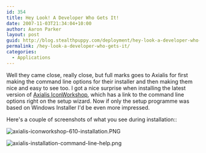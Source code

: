 ```yaml
---
id: 354
title: Hey Look! A Developer Who Gets It!
date: 2007-11-03T21:34:04+10:00
author: Aaron Parker
layout: post
guid: http://blog.stealthpuppy.com/deployment/hey-look-a-developer-who-gets-it
permalink: /hey-look-a-developer-who-gets-it/
categories:
  - Applications
---
```

Well they came close, really close, but full marks goes to Axialis for first making the command line options for their installer and then making them nice and easy to see too. I got a nice surprise when installing the latest version of [Axialis IconWorkshop](http://www.axialis.com/iconworkshop/), which has a link to the command line options right on the setup wizard. Now if only the setup programme was based on Windows Installer I'd be even more impressed.

Here's a couple of screenshots of what you see during installation::

![axialis-iconworkshop-610-installation.PNG](https://stealthpuppy.com/wp-content/uploads/2007/11/axialis-iconworkshop-610-installation.PNG) 

![axialis-installation-command-line-help.png](https://stealthpuppy.com/wp-content/uploads/2007/11/axialis-installation-command-line-help.png)